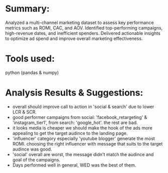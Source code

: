 # Summary:
Analyzed a multi-channel marketing dataset to assess key performance metrics such as ROMI, CAC, and AOV. Identified top-performing campaigns, high-revenue dates, and inefficient spenders. Delivered actionable insights to optimize ad spend and improve overall marketing effectiveness. 

# Tools used:
python (pandas & numpy)

# Analysis Results & Suggestions:
- overall should improve call to action in 'social & search' due to lower LCR & SCR.
- good performer campaigns from social: 'facebook_retargeting' & 'instagram_tier1', from search: 'google_hot'. the rest are bad.
- it looks media is cheaper we should make the hook of the ads more appealing to get the target audince to the landing page.
- 'influencer' category especially 'youtube blogger' generate the most ROMI. choosing the right influencer with message that suits to the target audince was good.
- 'social' overall are worst, the message didn't match the audince and goal of the campaigns.
- Days performed well in general, WED was the best of them.
